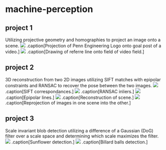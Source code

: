 # machine-perception

## project 1

Utilizing projective geometry and homographies to project an image onto a scene.
![](project1/warped_images/warped_img108.png)
.caption[Projection of Penn Engineering Logo onto goal post of a video.]
![](project1/processed_images/processed_img1.png)
.caption[Drawing of referre line onto field of video field.]

## project 2

3D reconstruction from two 2D images utilizing SIFT matches with epipolar constraints and RANSAC to recover the pose between the two images.
![](project2/images/images56/sift.png)
.caption[SIFT correspondances.]
![](project2/images/images56/RANSACinliers.png)
.caption[RANSAC inliers.]
![](project2/images/images56/epilines.png)
.caption[Epipolar lines.]
![](project2/images/images56/reconstruction.png)
.caption[Reconstruction of scene.]
![](project2/images/images56/reprojection.png)
.caption[Reprojection of images in one scene into the other.]

## project 3

Scale invariant blob detection utilizing a difference of a Gaussian (DoG) filter over a scale space and determining which scale maximizes the filter.
![](project3/images/p2-2sunflower.png)
.caption[Sunflower detection.]
![](project3/images/p2-2pool.png)
.caption[Billard balls detection.]